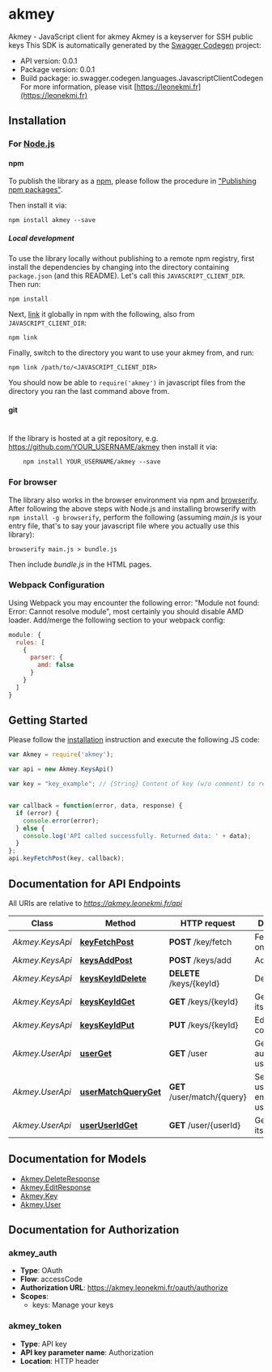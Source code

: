 # akmey

Akmey - JavaScript client for akmey
Akmey is a keyserver for SSH public keys
This SDK is automatically generated by the [Swagger Codegen](https://github.com/swagger-api/swagger-codegen) project:

- API version: 0.0.1
- Package version: 0.0.1
- Build package: io.swagger.codegen.languages.JavascriptClientCodegen
For more information, please visit [https://leonekmi.fr](https://leonekmi.fr)

## Installation

### For [Node.js](https://nodejs.org/)

#### npm

To publish the library as a [npm](https://www.npmjs.com/),
please follow the procedure in ["Publishing npm packages"](https://docs.npmjs.com/getting-started/publishing-npm-packages).

Then install it via:

```shell
npm install akmey --save
```

##### Local development

To use the library locally without publishing to a remote npm registry, first install the dependencies by changing 
into the directory containing `package.json` (and this README). Let's call this `JAVASCRIPT_CLIENT_DIR`. Then run:

```shell
npm install
```

Next, [link](https://docs.npmjs.com/cli/link) it globally in npm with the following, also from `JAVASCRIPT_CLIENT_DIR`:

```shell
npm link
```

Finally, switch to the directory you want to use your akmey from, and run:

```shell
npm link /path/to/<JAVASCRIPT_CLIENT_DIR>
```

You should now be able to `require('akmey')` in javascript files from the directory you ran the last 
command above from.

#### git
#
If the library is hosted at a git repository, e.g.
https://github.com/YOUR_USERNAME/akmey
then install it via:

```shell
    npm install YOUR_USERNAME/akmey --save
```

### For browser

The library also works in the browser environment via npm and [browserify](http://browserify.org/). After following
the above steps with Node.js and installing browserify with `npm install -g browserify`,
perform the following (assuming *main.js* is your entry file, that's to say your javascript file where you actually 
use this library):

```shell
browserify main.js > bundle.js
```

Then include *bundle.js* in the HTML pages.

### Webpack Configuration

Using Webpack you may encounter the following error: "Module not found: Error:
Cannot resolve module", most certainly you should disable AMD loader. Add/merge
the following section to your webpack config:

```javascript
module: {
  rules: [
    {
      parser: {
        amd: false
      }
    }
  ]
}
```

## Getting Started

Please follow the [installation](#installation) instruction and execute the following JS code:

```javascript
var Akmey = require('akmey');

var api = new Akmey.KeysApi()

var key = "key_example"; // {String} Content of key (w/o comment) to return


var callback = function(error, data, response) {
  if (error) {
    console.error(error);
  } else {
    console.log('API called successfully. Returned data: ' + data);
  }
};
api.keyFetchPost(key, callback);

```

## Documentation for API Endpoints

All URIs are relative to *https://akmey.leonekmi.fr/api*

Class | Method | HTTP request | Description
------------ | ------------- | ------------- | -------------
*Akmey.KeysApi* | [**keyFetchPost**](docs/KeysApi.md#keyFetchPost) | **POST** /key/fetch | Fetch the key on Akmey
*Akmey.KeysApi* | [**keysAddPost**](docs/KeysApi.md#keysAddPost) | **POST** /keys/add | Add a key
*Akmey.KeysApi* | [**keysKeyIdDelete**](docs/KeysApi.md#keysKeyIdDelete) | **DELETE** /keys/{keyId} | Delete key
*Akmey.KeysApi* | [**keysKeyIdGet**](docs/KeysApi.md#keysKeyIdGet) | **GET** /keys/{keyId} | Get a key by its ID
*Akmey.KeysApi* | [**keysKeyIdPut**](docs/KeysApi.md#keysKeyIdPut) | **PUT** /keys/{keyId} | Edit your key comment
*Akmey.UserApi* | [**userGet**](docs/UserApi.md#userGet) | **GET** /user | Get currently authenticated user
*Akmey.UserApi* | [**userMatchQueryGet**](docs/UserApi.md#userMatchQueryGet) | **GET** /user/match/{query} | Search a user by its email or username
*Akmey.UserApi* | [**userUserIdGet**](docs/UserApi.md#userUserIdGet) | **GET** /user/{userId} | Get user by its ID


## Documentation for Models

 - [Akmey.DeleteResponse](docs/DeleteResponse.md)
 - [Akmey.EditResponse](docs/EditResponse.md)
 - [Akmey.Key](docs/Key.md)
 - [Akmey.User](docs/User.md)


## Documentation for Authorization


### akmey_auth

- **Type**: OAuth
- **Flow**: accessCode
- **Authorization URL**: https://akmey.leonekmi.fr/oauth/authorize
- **Scopes**: 
  - keys: Manage your keys

### akmey_token

- **Type**: API key
- **API key parameter name**: Authorization
- **Location**: HTTP header

